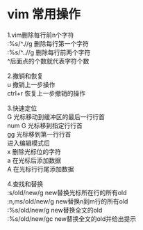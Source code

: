 # vim 常用操作

1.vim删除每行前n个字符  
    :%s/^.//g   删除每行第一个字符  
    :%s/^..//g  删除每行前两个字符  
    ^后面点的个数就代表字符个数

2.撤销和恢复  
    u       撤销上一步操作  
    ctrl+r  恢复上一步撤销的操作

3.快速定位  
G       光标移动到缓冲区的最后一行行首  
num G   光标移到指定行行首  
gg      光标移到第一行行首  
进入编辑模式后  
x       删除光标位的字符  
a       在光标后添加数据  
A       在光标行行尾添加数据

4.查找和替换  
:s/old/new/g  new替换光标所在行的所有old  
:n,ms/old/new/g  new替换n到m行的所有old  
:%s/old/new/g  new替换全文的old  
:%s/old/new/gc new替换全文的old并给出提示
